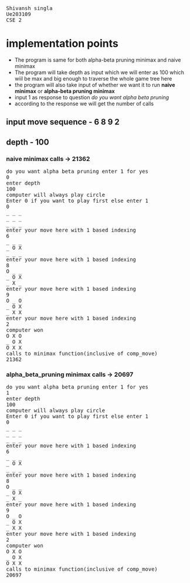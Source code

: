 <pre>
Shivansh singla
Ue203109
CSE 2
</pre>

# implementation points

<ul>
<li>The program is same for both alpha-beta pruning minimax and naive minimax</li>
<li>The program will take depth as input which we will enter as 100 which wiil be max and big enough to traverse the whole game tree here</li>
<li>the program will also take input of whether we want it to run <b>naive minimax</b> or <b>alpha-beta pruning minimax</b></li>
<li>input 1 as response to question <i>do you want alpha beta pruning</i></li>
<li>according to the response we will get the number of calls</li>
</ul>

## input move sequence - 6 8 9 2
## depth - 100

### naive minimax calls -> 21362

<pre>
do you want alpha beta pruning enter 1 for yes
0
enter depth
100
computer will always play circle
Enter 0 if you want to play first else enter 1
0
_ _ _ 
_ _ _ 
_ _ _ 
enter your move here with 1 based indexing
6
_ _ _ 
_ O X 
_ _ _ 
enter your move here with 1 based indexing
8
O _ _ 
_ O X 
_ X _ 
enter your move here with 1 based indexing
9
O _ O 
_ O X 
_ X X 
enter your move here with 1 based indexing
2
computer won
O X O 
_ O X 
O X X 
calls to minimax function(inclusive of comp_move)
21362
</pre>

### alpha_beta_pruning minimax calls -> 20697

<pre>
do you want alpha beta pruning enter 1 for yes
1
enter depth
100
computer will always play circle
Enter 0 if you want to play first else enter 1
0
_ _ _ 
_ _ _ 
_ _ _ 
enter your move here with 1 based indexing
6
_ _ _ 
_ O X 
_ _ _ 
enter your move here with 1 based indexing
8
O _ _ 
_ O X 
_ X _ 
enter your move here with 1 based indexing
9
O _ O 
_ O X 
_ X X 
enter your move here with 1 based indexing
2
computer won
O X O 
_ O X 
O X X 
calls to minimax function(inclusive of comp_move)
20697
</pre>
